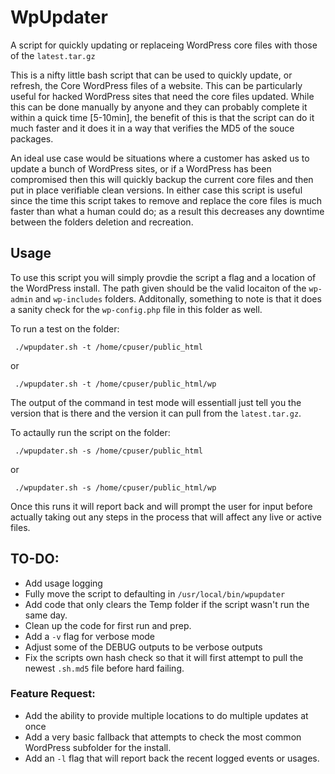 # WpUpdater

A script for quickly updating or replaceing WordPress core files with those of the `latest.tar.gz`

This is a nifty little bash script that can be used to quickly update, or refresh, the Core WordPress files of a website. This can be particularly useful for hacked WordPress sites that need the core files updated. While this can be done manually by anyone and they can probably complete it within a quick time [5-10min], the benefit of this is that the script can do it much faster and it does it in a way that verifies the MD5 of the souce packages.

An ideal use case would be situations where a customer has asked us to update a bunch of WordPress sites, or if a WordPress has been compromised then this will quickly backup the current core files and then put in place verifiable clean versions. In either case this script is useful since the time this script takes to remove and replace the core files is much faster than what a human could do; as a result this decreases any downtime between the folders deletion and recreation.

## Usage

To use this script you will simply provdie the script a flag and a location of the WordPress install. The path given should be the valid locaiton of the `wp-admin` and `wp-includes` folders. Additonally, something to note is that it does a sanity check for the `wp-config.php` file in this folder as well.

To run a test on the folder:

     ./wpupdater.sh -t /home/cpuser/public_html

or

     ./wpupdater.sh -t /home/cpuser/public_html/wp

The output of the command in test mode will essentiall just tell you the version that is there and the version it can pull from the `latest.tar.gz`.

To actaully run the script on the folder:

     ./wpupdater.sh -s /home/cpuser/public_html

or

     ./wpupdater.sh -s /home/cpuser/public_html/wp

Once this runs it will report back and will prompt the user for input before actually taking out any steps in the process that will affect any live or active files.

## TO-DO:

* Add usage logging
* Fully move the script to defaulting in `/usr/local/bin/wpupdater`
* Add code that only clears the Temp folder if the script wasn't run the same day.
* Clean up the code for first run and prep.
* Add a `-v` flag for verbose mode
* Adjust some of the DEBUG outputs to be verbose outputs
* Fix the scripts own hash check so that it will first attempt to pull the newest `.sh.md5` file before hard failing.

### Feature Request:

* Add the ability to provide multiple locations to do multiple updates at once
* Add a very basic fallback that attempts to check the most common WordPress subfolder for the install.
* Add an `-l` flag that will report back the recent logged events or usages.
